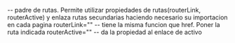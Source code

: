 <router-outlet/> -- padre de rutas. Permite utilizar propiedades de rutas(routerLink, routerActive) y enlaza rutas secundarias haciendo necesario su importacion en cada pagina
routerLink="" -- tiene la misma funcion que href. Poner la ruta indicada
routerActive="" -- da la propiedad al enlace de activo
